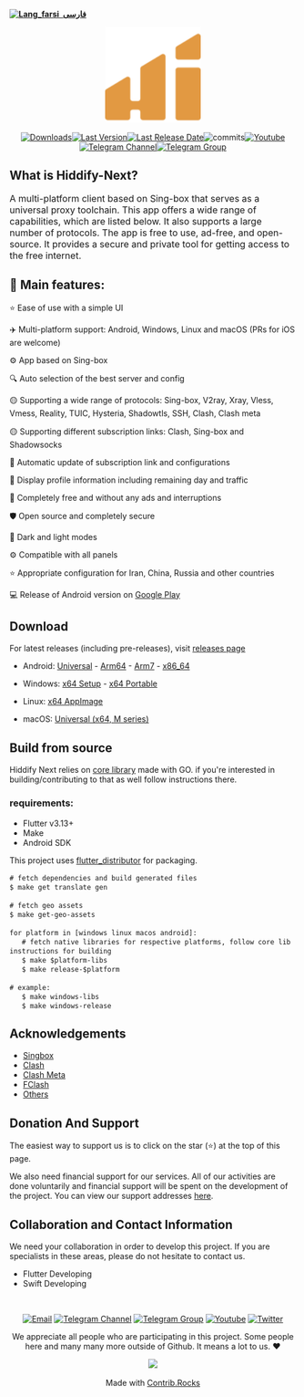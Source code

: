 [**![Lang_farsi](https://user-images.githubusercontent.com/125398461/234186932-52f1fa82-52c6-417f-8b37-08fe9250a55f.png) &nbsp;فارسی**](README_fa.md)&nbsp;&nbsp;&nbsp;&nbsp;&nbsp;&nbsp;&nbsp;&nbsp;&nbsp;&nbsp;

<p align="center"><img src="assets/images/logo.svg" width="168"/></p>

<div align="center">

   
[![Downloads](https://img.shields.io/endpoint?color=green&logo=google-play&logoColor=green&url=https%3A%2F%2Fplay.cuzi.workers.dev%2Fplay%3Fi%3Dapp.hiddify.com%26l%3DGooglePlay%26m%3D%24installs&style=flat-square)](https://play.cuzi.workers.dev/play?i=app.hiddify.com&l=GooglePlay&m=$installs)[![Last Version](https://img.shields.io/github/release/hiddify/hiddify-next/all.svg?style=flat-square)](https://github.com/hiddify/hiddify-server/)[![Last Release Date](https://img.shields.io/github/release-date/hiddify/hiddify-next.svg?style=flat-square)](https://github.com/hiddify/hiddify-next/)![commits](https://img.shields.io/github/commit-activity/m/hiddify/hiddify-next?style=flat-square)[![Youtube](https://img.shields.io/youtube/channel/views/UCxrmeMvVryNfB4XL35lXQNg?label=Youtube&style=flat-square&logo=youtube)](https://www.youtube.com/@hiddify)[![Telegram Channel](https://img.shields.io/endpoint?label=Channel&style=flat-square&url=https%3A%2F%2Ftg.sumanjay.workers.dev%2Fhiddify&color=blue)](https://telegram.dog/hiddify)[![Telegram Group](https://img.shields.io/endpoint?color=neon&label=Support%20Group&style=flat-square&url=https%3A%2F%2Ftg.sumanjay.workers.dev%2Fhiddify_board)](https://telegram.dog/hiddify_board)

</div>

## What is Hiddify-Next?
<p dir="ltr" style="font-size: 16px">A multi-platform client based on Sing-box that serves as a universal proxy toolchain. This app offers a wide range of capabilities, which are listed below. It also supports a large number of protocols. The app is free to use, ad-free, and open-source. It provides a secure and private tool for getting access to the free internet. </p>


## 🚀 Main features:

⭐  Ease of use with a simple UI

✈️ Multi-platform support: Android, Windows, Linux and macOS (PRs for iOS are welcome)

⚙️ App based on Sing-box

🔍 Auto selection of the best server and config

🟡 Supporting a wide range of protocols: 
Sing-box, V2ray, Xray, Vless, Vmess, Reality, TUIC, Hysteria, Shadowtls, SSH, Clash, Clash meta

🟡 Supporting different subscription links:
Clash, Sing-box and Shadowsocks

🔄 Automatic update of subscription link and configurations 

🔎 Display profile information including remaining day and traffic 

📱 Completely free and without any ads and interruptions

🛡 Open source and completely secure

🌙 Dark and light modes

⚙ Compatible with all panels

⭐ Appropriate configuration for Iran, China, Russia and other countries

💻 Release of Android version on [Google Play](https://play.google.com/store/apps/details?id=app.hiddify.com)



## Download

For latest releases (including pre-releases), visit [releases page](https://github.com/hiddify/hiddify-next/releases)

- Android: [Universal](https://github.com/hiddify/hiddify-next/releases/latest/download/hiddify-android-universal.apk) - [Arm64](https://github.com/hiddify/hiddify-next/releases/latest/download/hiddify-android-arm64.apk) - [Arm7](https://github.com/hiddify/hiddify-next/releases/latest/download/hiddify-android-arm7.apk) - [x86_64](https://github.com/hiddify/hiddify-next/releases/latest/download/hiddify-android-x86_64.apk)

- Windows: [x64 Setup](https://github.com/hiddify/hiddify-next/releases/latest/download/hiddify-windows-x64-setup.exe) - [x64 Portable](https://github.com/hiddify/hiddify-next/releases/latest/download/hiddify-windows-x64-portable.zip)

- Linux: [x64 AppImage](https://github.com/hiddify/hiddify-next/releases/latest/download/hiddify-linux-x64.AppImage.zip)

- macOS: [Universal (x64, M series)](https://github.com/hiddify/hiddify-next/releases/latest/download/hiddify-macos-universal.dmg)

## Build from source

Hiddify Next relies on [core library](https://github.com/hiddify/hiddify-next-core) made with GO. if you're interested in building/contributing to that as well follow instructions there.

### requirements:

- Flutter v3.13+
- Make
- Android SDK

This project uses [flutter_distributor](https://github.com/leanflutter/flutter_distributor) for packaging.

```shell
# fetch dependencies and build generated files
$ make get translate gen

# fetch geo assets
$ make get-geo-assets

for platform in [windows linux macos android]:
   # fetch native libraries for respective platforms, follow core lib instructions for building
   $ make $platform-libs
   $ make release-$platform

# example:
   $ make windows-libs
   $ make windows-release
```

## Acknowledgements

- [Singbox](https://github.com/SagerNet/sing-box)
- [Clash](https://github.com/Dreamacro/clash)
- [Clash Meta](https://github.com/MetaCubeX/Clash.Meta)
- [FClash](https://github.com/Fclash/Fclash)
- [Others](./pubspec.yaml)

## Donation And Support 
The easiest way to support us is to click on the star (⭐) at the top of this page.

We also need financial support for our services. All of our activities are done voluntarily and financial support will be spent on the development of the project. You can view our support addresses [here](https://github.com/hiddify/hiddify-server/wiki/support). 



## Collaboration and Contact Information 
We need your collaboration in order to develop this project. If you are specialists in these areas, please do not hesitate to contact us.

* Flutter Developing &nbsp;&nbsp;&nbsp;&nbsp; 
* Swift Developing &nbsp;&nbsp;&nbsp;&nbsp;  

<div align=center>


</br>

[![Email](https://img.shields.io/badge/Gmail-contribute@hiddify.com-green?style=flat-square&logo=gmail)](mailto:contribute@hiddify.com)
[![Telegram Channel](https://img.shields.io/endpoint?label=Channel&style=flat-square&url=https%3A%2F%2Ftg.sumanjay.workers.dev%2Fhiddify&color=blue)](https://telegram.dog/hiddify)
[![Telegram Group](https://img.shields.io/endpoint?color=neon&label=Support%20Group&style=flat-square&url=https%3A%2F%2Ftg.sumanjay.workers.dev%2Fhiddify_board)](https://telegram.dog/hiddify_board)
[![Youtube](https://img.shields.io/youtube/channel/views/UCxrmeMvVryNfB4XL35lXQNg?label=Youtube&style=flat-square&logo=youtube)](https://www.youtube.com/@hiddify)
[![Twitter](https://img.shields.io/twitter/follow/hiddify_com?color=%231DA1F2&logo=twitter&logoColor=1DA1F2&style=flat-square)](https://twitter.com/intent/follow?screen_name=hiddify_com)

</div>



<p align=center>
 We appreciate all people who are participating in this project. Some people here and many many more outside of Github. It means a lot to us. ♥
 </p>
 
<p align=center> 
<a href="https://github.com/hiddify/hiddify-server/graphs/contributors">
  <img src="https://contrib.rocks/image?repo=hiddify/hiddify-next" />
</a>
</p>
<p align=center>
 Made with <a rel="" target="_blank" href="https://contrib.rocks">Contrib.Rocks</a> 
</p>
